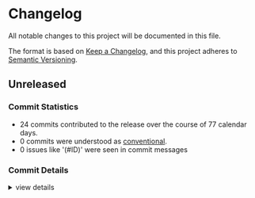 # Changelog

All notable changes to this project will be documented in this file.

The format is based on [Keep a Changelog](https://keepachangelog.com/en/1.0.0/),
and this project adheres to [Semantic Versioning](https://semver.org/spec/v2.0.0.html).

## Unreleased

### Commit Statistics

<csr-read-only-do-not-edit/>

 - 24 commits contributed to the release over the course of 77 calendar days.
 - 0 commits were understood as [conventional](https://www.conventionalcommits.org).
 - 0 issues like '(#ID)' were seen in commit messages

### Commit Details

<csr-read-only-do-not-edit/>

<details><summary>view details</summary>

 * **Uncategorized**
    - Updated changelogs ([`b97e152`](https://github.com/manforowicz/gday/commit/b97e1520337064ade45f2bb9a5acdcac6fc84c6a))
    - Added a changelog ([`8b9d93e`](https://github.com/manforowicz/gday/commit/8b9d93e89289841c04d6be54c37cf98703715bf7))
    - Merge pull request #4 from manforowicz/example-pr ([`f567a95`](https://github.com/manforowicz/gday/commit/f567a95de7c7bcff59a46ee083bfc4b50acf1b60))
    - Improved cargo toml descriptions ([`c8bd985`](https://github.com/manforowicz/gday/commit/c8bd985db86b72b7ba3bd3602a6af1d6cf0d24d7))
    - Merge pull request #3 from manforowicz/example-pr ([`7d2937d`](https://github.com/manforowicz/gday/commit/7d2937df44f24992783c731778ac7353f0177e78))
    - Further testing ci ([`fab1f6f`](https://github.com/manforowicz/gday/commit/fab1f6f7f5d9b050264dda8a7775dbd24f5596f9))
    - Switched from aws-lc-sys to ring ([`cbcd5e5`](https://github.com/manforowicz/gday/commit/cbcd5e54d4bf4c2b86861555f139eba8a318dc2b))
    - Bumped version number ([`4e5c0eb`](https://github.com/manforowicz/gday/commit/4e5c0ebe5e56de267d77c34f6abe0c1080cd1f04))
    - Testing cargo dist ([`e04d00d`](https://github.com/manforowicz/gday/commit/e04d00df6ef9e83baf3d4f8d74decfba8481bf02))
    - Improved error messages and tests ([`6d159a0`](https://github.com/manforowicz/gday/commit/6d159a011c709a9aa91ef667f04d86d74912bad9))
    - Fixed tokio runtime error ([`a690393`](https://github.com/manforowicz/gday/commit/a690393b97e5a8ac5a2d14ac137ddd2b1ebcc306))
    - Switched code to hexadecimal for simplicity ([`5c4f08c`](https://github.com/manforowicz/gday/commit/5c4f08c75fc095f3bab61dbe3917b5dd9a65efa8))
    - Working on adding TCP support to client ([`74b7b78`](https://github.com/manforowicz/gday/commit/74b7b78025e4811d6f9fbcddf2a42c24e4f8c79e))
    - Update dependencies ([`947713b`](https://github.com/manforowicz/gday/commit/947713b13f5a307a3cecd816afac875966dc38bf))
    - Added basic content to README files ([`f5b2578`](https://github.com/manforowicz/gday/commit/f5b25788d9cdefb0ac0b08b2d79ee919d1af770d))
    - Removed unnecessary unwraps ([`bc3462a`](https://github.com/manforowicz/gday/commit/bc3462aa63a63634738eb70ce3160b4fac310b72))
    - Switched to using json for readability ([`6bf6303`](https://github.com/manforowicz/gday/commit/6bf63038c3bfa008a79095e55bf90229d70b8fd0))
    - Slowly adding markdown files ([`67863f2`](https://github.com/manforowicz/gday/commit/67863f2a7a023451d8d64280f828f2cd661f98be))
    - Added tests to contact exchange protocol ([`8579675`](https://github.com/manforowicz/gday/commit/85796756c68c1e249ffdebac3f3af56be397db1f))
    - Restructuring ([`5290335`](https://github.com/manforowicz/gday/commit/5290335417a3336e6ec76f2d8d1c29dd4db3628e))
    - Minimum viable product functional ([`1dec087`](https://github.com/manforowicz/gday/commit/1dec0876297f665547dcc38406e5cc07bdcd428d))
    - Working on this slowly ([`2c0d6c5`](https://github.com/manforowicz/gday/commit/2c0d6c58803fa2f2a69be2019a8a4019cc65276d))
    - Added forbid unsafe ([`df46cb0`](https://github.com/manforowicz/gday/commit/df46cb02aedc4cf396e09409cce0333be0c5bf5c))
    - Need to add transmission resumption support ([`003c095`](https://github.com/manforowicz/gday/commit/003c095573540ab20a696276cd171ea5e64114de))
</details>

